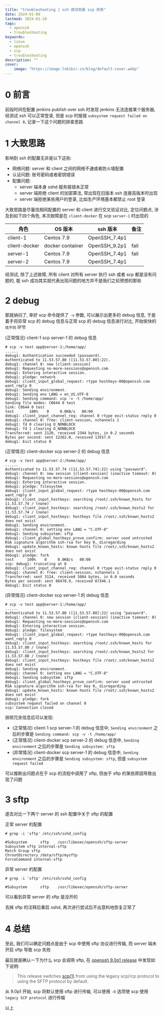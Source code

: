 ```yaml
---
title: "troubleshooting | ssh 成功但是 scp 失败"
date: 2024-01-09
lastmod: 2024-01-28
tags:
  - openssh
  - troubleshooting
keywords:
  - linux
  - openssh
  - scp
  - troubleshooting
description: ""
cover:
    image: "https://image.lvbibir.cn/blog/default-cover.webp"
---
```


# 0 前言

前段时间在配置 jenkins publish over ssh 时发现 jenkins 无法连接某个服务器, 经测试 ssh 可以正常登录, 但是 scp 时报错 `subsystem request failed on channel 0`, 记录一下这个问题的排查思路

# 1 大致思路

影响到 ssh 的配置无非是以下这些:

- 网络问题: server 和 client 之间的网络不通或者防火墙配置
- 认证问题: 账号密码或者密钥错误
- 配置问题:
    - server 端本身 sshd 服务报错未正常
    - server 端拒绝 client 的加密算法, 常出现在旧版本 ssh 连接高版本时出现
    - server 端拒绝某些用户的登录, 比如生产环境基本都禁止 root 登录

大致思路是尽量找相同配置的 server 和 client 进行交叉验证对比, 定位问题点, 涉及到如下四个角色, 本次故障是在 `client-docker` 在 scp `server-1` 时出现的

| 角色 | OS 版本 | ssh 版本 | 备注 |
| ---- | ---- | ---- | ---- |
| client-1 | Centos 7.9 | OpenSSH_7.4p1 |  |
| client-docker | docker container | OpenSSH_9.2p1 | fail |
| server-1 | Centos 7.9 | OpenSSH_7.4p1 | fail |
| server-2 | Centos 7.9 | OpenSSH_7.4p1 |  |

经测试, 除了上述故障, 所有 client 对所有 server 执行 ssh 或者 scp 都是没有问题的, 能 ssh 成功其实就代表出现问题的地方并不是我们之前预想的那些

# 2 debug

那就纳闷了, 幸好 scp 命令提供了 `-v` 参数, 可以展示出更多的 debug 信息, 于是着手将异常 scp 的 debug 信息与正常 scp 的 debug 信息进行对比, 开始愉快的 `找不同` 环节

(正常情况) client-1 scp server-1 的 debug 信息

```plaintext
# scp -v test app@server-1:/home/app/
......
debug1: Authentication succeeded (password).
Authenticated to 11.53.57.80 ([11.53.57.80]:22).
debug1: channel 0: new [client-session]
debug1: Requesting no-more-sessions@openssh.com
debug1: Entering interactive session.
debug1: pledge: network
debug1: client_input_global_request: rtype hostkeys-00@openssh.com want_reply 0
debug1: Sending environment.
debug1: Sending env LANG = en_US.UTF-8
debug1: Sending command: scp -v -t /home/app/
Sending file modes: C0644 0 test
Sink: C0644 0 test
test       100%    0     0.0KB/s   00:00
debug1: client_input_channel_req: channel 0 rtype exit-status reply 0
debug1: channel 0: free: client-session, nchannels 1
debug1: fd 0 clearing O_NONBLOCK
debug1: fd 1 clearing O_NONBLOCK
Transferred: sent 2120, received 2344 bytes, in 0.2 seconds
Bytes per second: sent 12262.0, received 13557.6
debug1: Exit status 0
```

(正常情况) client-docker scp server-2 的 debug 信息

```plaintext
# scp -v test app@server-2:/home/app/
......
Authenticated to 11.53.57.74 ([11.53.57.74]:22) using "password".
debug1: channel 0: new session [client-session] (inactive timeout: 0)
debug1: Requesting no-more-sessions@openssh.com
debug1: Entering interactive session.
debug1: pledge: filesystem
debug1: client_input_global_request: rtype hostkeys-00@openssh.com want_reply 0
debug1: client_input_hostkeys: searching /root/.ssh/known_hosts for 11.53.57.74 / (none)
debug1: client_input_hostkeys: searching /root/.ssh/known_hosts2 for 11.53.57.74 / (none)
debug1: client_input_hostkeys: hostkeys file /root/.ssh/known_hosts2 does not exist
debug1: Sending environment.
debug1: channel 0: setting env LANG = "C.UTF-8"
debug1: Sending subsystem: sftp
debug1: client_global_hostkeys_prove_confirm: server used untrusted RSA signature algorithm ssh-rsa for key 0, disregarding
debug1: update_known_hosts: known hosts file /root/.ssh/known_hosts2 does not exist
debug1: pledge: fork
test      100%    0     0.0KB/s   00:00
scp: debug1: truncating at 0
debug1: client_input_channel_req: channel 0 rtype exit-status reply 0
debug1: channel 0: free: client-session, nchannels 1
Transferred: sent 3124, received 3084 bytes, in 0.0 seconds
Bytes per second: sent 88478.9, received 87346.1
debug1: Exit status 0
```

(异常情况) client-docker scp server-1 的 debug 信息

```plaintext
# scp -v test app@server-1:/home/app/
......
Authenticated to 11.53.57.80 ([11.53.57.80]:22) using "password".
debug1: channel 0: new session [client-session] (inactive timeout: 0)
debug1: Requesting no-more-sessions@openssh.com
debug1: Entering interactive session.
debug1: pledge: filesystem
debug1: client_input_global_request: rtype hostkeys-00@openssh.com want_reply 0
debug1: client_input_hostkeys: searching /root/.ssh/known_hosts for 11.53.57.80 / (none)
debug1: client_input_hostkeys: searching /root/.ssh/known_hosts2 for 11.53.57.80 / (none)
debug1: client_input_hostkeys: hostkeys file /root/.ssh/known_hosts2 does not exist
debug1: Sending environment.
debug1: channel 0: setting env LANG = "C.UTF-8"
debug1: Sending subsystem: sftp
debug1: client_global_hostkeys_prove_confirm: server used untrusted RSA signature algorithm ssh-rsa for key 0, disregarding
debug1: update_known_hosts: known hosts file /root/.ssh/known_hosts2 does not exist
debug1: pledge: fork
subsystem request failed on channel 0
scp: Connection closed
```

排除冗余信息后可以发现:

- (正常情况) client-1 scp server-1 的 debug 信息中, `Sending environment` 之后的步骤是 `Sending command: scp -v -t /home/app/`
- (正常情况) client-docker scp server-2 的 debug 信息中, `Sending environment` 之后的步骤是 `Sending subsystem: sftp`
- (异常情况) client-docker scp server-1 的 debug 信息中, `Sending environment` 之后的步骤是 `Sending subsystem: sftp`, 但是 `subsystem request failed`

可以推断出问题点在于 scp 的流程中调用了 sftp, 但由于 sftp 的某些原因导致出现了问题

# 3 sftp

遂去对比一下两个 server 的 ssh 配置中关于 sftp 的配置

正常 server 的配置

```plaintext
# grep -i 'sftp' /etc/ssh/sshd_config

#Subsystem      sftp    /usr/libexec/openssh/sftp-server
Subsystem sftp internal-sftp
Match Group sftp
ChrootDirectory /data/sftp/mysftp
ForceCommand internal-sftp
```

异常 server 的配置

```plaintext
# grep -i 'sftp' /etc/ssh/sshd_config

#Subsystem      sftp    /usr/libexec/openssh/sftp-server
```

可以看到异常 server 的 sftp 是没开的

去掉 sftp 的注释后重启 sshd, 再次进行尝试后不出意料地恢复正常了

# 4 总结

至此, 我们可以确定问题点是由于 scp 中使用 sftp 协议进行传输, 而 server 端未开启 sftp 导致 scp 失败

最后就是确认一下为什么 scp 会调用 sftp, 在 [openssh 9.0p1 release](https://www.openssh.com/txt/release-9.0) 中发现如下说明:

> This release switches [scp(1)](https://man.openbsd.org/scp.1) from using the legacy scp/rcp protocol to using the SFTP protocol by default.

从 9.0p1 开始, scp 将默认使用 sftp 进行传输, 可以使用 `-O` 选项使 scp 使用 `legacy SCP protocol` 进行传输

以上
